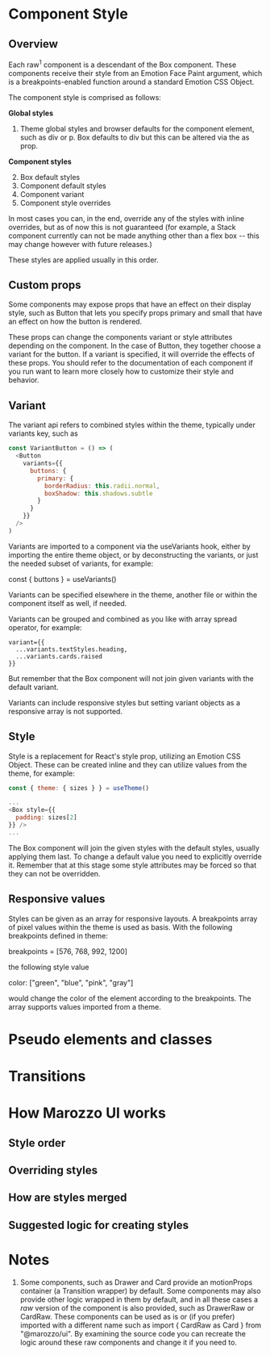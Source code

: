 # Component Style

## Overview

Each raw<sup>1</sup> component is a descendant of the Box component. These components receive their style from an Emotion Face Paint argument, which is a breakpoints-enabled function around a standard Emotion CSS Object.

The component style is comprised as follows:

**Global styles**

1. Theme global styles and browser defaults for the component element, such as div or p. Box defaults to div but this can be altered via the as prop.

**Component styles**

2. Box default styles
3. Component default styles
4. Component variant
5. Component style overrides

In most cases you can, in the end, override any of the styles with inline overrides, but as of now this is not guaranteed (for example, a Stack component currently can not be made anything other than a flex box -- this may change however with future releases.)

These styles are applied usually in this order.

## Custom props

Some components may expose props that have an effect on their display style, such as Button that lets you specify props primary and small that have an effect on how the button is rendered.

These props can change the components variant or style attributes depending on the component. In the case of Button, they together choose a variant for the button. If a variant is specified, it will override the effects of these props. You should refer to the documentation of each component if you run want to learn more closely how to customize their style and behavior.

## Variant

The variant api refers to combined styles within the theme, typically under variants key, such as

```javascript
const VariantButton = () => (
  <Button
    variants={{
      buttons: {
        primary: {
          borderRadius: this.radii.normal,
          boxShadow: this.shadows.subtle
        }
      }
    }}
  />
)
```

Variants are imported to a component via the useVariants hook, either by importing the entire theme object, or by deconstructing the variants, or just the needed subset of variants, for example:

const { buttons } = useVariants()

Variants can be specified elsewhere in the theme, another file or within the component itself as well, if needed.

Variants can be grouped and combined as you like with array spread operator, for example:

```
variant={{
  ...variants.textStyles.heading,
  ...variants.cards.raised
}}
```

But remember that the Box component will not join given variants with the default variant.

Variants can include responsive styles but setting variant objects as a responsive array is not supported.

## Style

Style is a replacement for React's style prop, utilizing an Emotion CSS Object. These can be created inline and they can utilize values from the theme, for example:

```javascript
const { theme: { sizes } } = useTheme()

...
<Box style={{
  padding: sizes[2]
}} />
...
```

The Box component will join the given styles with the default styles, usually applying them last. To change a default value you need to explicitly override it. Remember that at this stage some style attributes may be forced so that they can not be overridden.

## Responsive values

Styles can be given as an array for responsive layouts. A breakpoints array of pixel values within the theme is used as basis. With the following breakpoints defined in theme:

breakpoints = [576, 768, 992, 1200]

the following style value

color: ["green", "blue", "pink", "gray"]

would change the color of the element according to the breakpoints. The array supports values imported from a theme.

# Pseudo elements and classes

</Section>

# Transitions

# How Marozzo UI works

## Style order

## Overriding styles

## How are styles merged

## Suggested logic for creating styles

# Notes

1. Some components, such as Drawer and Card provide an motionProps container (a Transition wrapper) by default. Some components may also provide other logic wrapped in them by default, and in all these cases a _raw_ version of the component is also provided, such as DrawerRaw or CardRaw. These components can be used as is or (if you prefer) imported with a different name such as import { CardRaw as Card } from "@marozzo/ui". By examining the source code you can recreate the logic around these raw components and change it if you need to.
